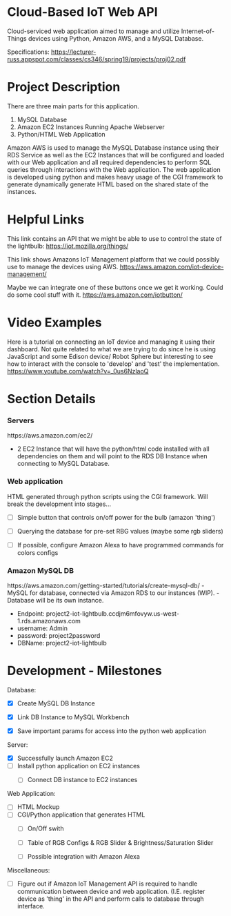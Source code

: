 # Cloud-Based IoT Web API
Cloud-serviced web application aimed to manage and utilize Internet-of-Things devices using Python, Amazon AWS, and a MySQL Database.

Specifications: https://lecturer-russ.appspot.com/classes/cs346/spring19/projects/proj02.pdf

# Project Description
There are three main parts for this application. 
<ol>
  <li> MySQL Database </li>
  <li> Amazon EC2 Instances Running Apache Webserver </li>
  <li> Python/HTML Web Application </li>
</ol>

Amazon AWS is used to manage the MySQL Database instance using their RDS Service as well as the EC2 Instances that will be configured and loaded with our Web application and all required dependencies to perform SQL queries through interactions with the Web application. The web application is developed using python and makes heavy usage of the CGI framework to generate dynamically generate HTML based on the shared state of the instances.



# Helpful Links
This link contains an API that we might be able to use to control the state of the lightbulb:
https://iot.mozilla.org/things/

This link shows Amazons IoT Management platform that we could possibly use to manage the devices using AWS.
https://aws.amazon.com/iot-device-management/

Maybe we can integrate one of these buttons once we get it working. Could do some cool stuff with it. https://aws.amazon.com/iotbutton/ 



# Video Examples
Here is a tutorial on connecting an IoT device and managing it using their dashboard. Not quite related to what we are trying to do since he is using JavaScript and some Edison device/ Robot Sphere but interesting to see how to interact with the console to 'develop' and 'test' the implementation.
https://www.youtube.com/watch?v=_0us6NzlaoQ



# Section Details
<h3> Servers </h3>
https://aws.amazon.com/ec2/

- 2 EC2 Instance that will have the python/html code installed with all dependencies on them and will point to the RDS DB Instance when connecting to MySQL Database.


<h3> Web application </h3> 
HTML generated through python scripts using the CGI framework. 
Will break the development into stages...  

- [ ] Simple button that controls on/off power for the bulb (amazon 'thing')
- [ ] Querying the database for pre-set RBG values (maybe some rgb sliders) 
- [ ] If possible, configure Amazon Alexa to have programmed commands for colors configs
  
  
<h3> Amazon MySQL DB </h3> 
  https://aws.amazon.com/getting-started/tutorials/create-mysql-db/
- MySQL for database, connected via Amazon RDS to our instances (WIP).
- Database will be its own instance.

<ul>  
  <li>Endpoint: project2-iot-lightbulb.ccdjm6mfovyw.us-west-1.rds.amazonaws.com</li>
  <li>username: Admin </li>
  <li>password: project2password</li>
  <li>DBName: project2-iot-lightbulb</li>
</ul>

# Development - Milestones
Database:
- [x] Create MySQL DB Instance 
- [x] Link DB Instance to MySQL Workbench
- [x] Save important params for access into the python web application


Server:
- [x] Successfully launch Amazon EC2 
- [ ] Install python application on EC2 instances
  - [ ] Connect DB instance to EC2 instances   


Web Application:
- [ ] HTML Mockup
- [ ] CGI/Python application that generates HTML
  - [ ] On/Off swith
  - [ ] Table of RGB Configs & RGB Slider & Brightness/Saturation Slider
  - [ ] Possible integration with Amazon Alexa


Miscellaneous:
- [ ] Figure out if Amazon IoT Management API is required to handle communication between device and web application. (I.E. register device as 'thing' in the API and perform calls to database through interface.
